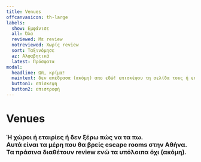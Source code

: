 ```yaml
---
title: Venues
offcanvasicon: th-large
labels:
  show: Εμφάνισε
  all: Όλα
  reviewed: Με review
  notreviewed: Χωρίς review
  sort: Ταξινόμησε
  az: Αλφαβητικά
  latest: Πρόσφατα
modal:
  headline: Ωπ, κρίμα!
  maintext: δεν απέδρασα (ακόμη) απο εδώ! επισκέψου τη σελίδα τους ή επέστρεψε στη δική μου φοβερή σελίδα!
  button1: επίσκεψη
  button2: επιστροφή
---
```


# Venues

### Ή χώροι ή εταιρίες ή δεν ξέρω πώς να τα πω.<br>Αυτά είναι τα μέρη που θα βρείς escape rooms στην Αθήνα.<br>Τα πράσινα διαθέτουν review ενώ τα υπόλοιπα όχι (ακόμη).
